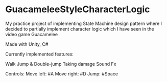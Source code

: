 # GuacameleeStyleCharacterLogic
My practice project of implementing State Machine design pattern where I decided to partially implement character logic which I have seen in the video game Guacamelee


Made with Unity, C#

Currently implemented features:

Walk
Jump & Double-jump
Taking damage
Sound Fx


Controls:
Move left: #A
Move right: #D
Jump: #Space
